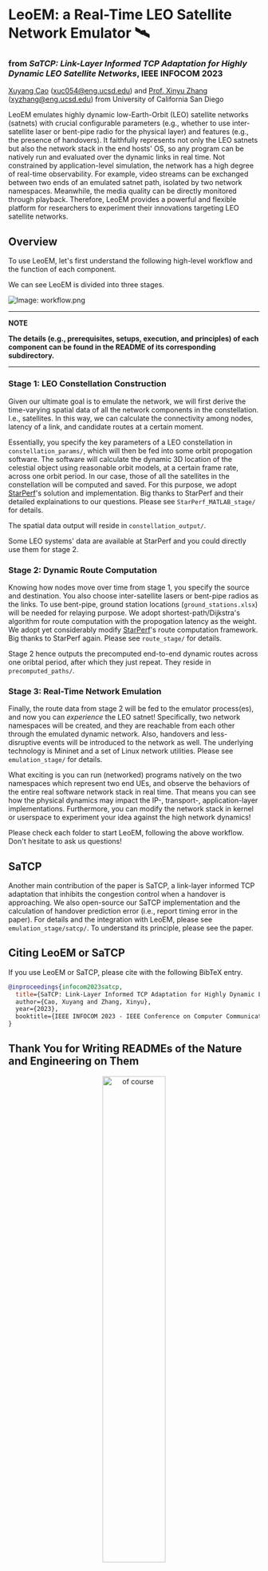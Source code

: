# LeoEM: a Real-Time LEO Satellite Network Emulator 🛰️

### from *SaTCP: Link-Layer Informed TCP Adaptation for Highly Dynamic LEO Satellite Networks*, IEEE INFOCOM 2023

[Xuyang Cao](http://www.xuyangcao.com/) ([xuc054@eng.ucsd.edu](mailto:xuc054@eng.ucsd.edu)) and [Prof. Xinyu Zhang](http://xyzhang.ucsd.edu/) ([xyzhang@eng.ucsd.edu](mailto:xyzhang@eng.ucsd.edu)) from University of California San Diego

LeoEM emulates highly dynamic low-Earth-Orbit (LEO) satellite networks (satnets) with crucial configurable parameters (e.g., whether to use inter-satellite laser or bent-pipe radio for the physical layer) and features (e.g., the presence of handovers). It faithfully represents not only the LEO satnets but also the network stack in the end hosts' OS, so any program can be natively run and evaluated over the dynamic links in real time. Not constrained by application-level simulation, the network has a high degree of real-time observability. For example, video streams can be exchanged between two ends of an emulated satnet path, isolated by two network namespaces. Meanwhile, the media quality can be directly monitored through playback. Therefore, LeoEM provides a powerful and flexible platform for researchers to experiment their innovations targeting LEO satellite networks.

## Overview

To use LeoEM, let's first understand the following high-level workflow and the function of each component. 

We can see LeoEM is divided into three stages. 

![Image: workflow.png](https://github.com/XuyangCaoUCSD/LeoEM/blob/main/workflow.png)

---
**NOTE**

**The details (e.g., prerequisites, setups, execution, and principles) of each component can be found in the README of its corresponding subdirectory.**

---

### Stage 1: LEO Constellation Construction

Given our ultimate goal is to emulate the network, we will first derive the time-varying spatial data of all the network components in the constellation. I.e., satellites. In this way, we can calculate the connectivity among nodes, latency of a link, and candidate routes at a certain moment.

Essentially, you specify the key parameters of a LEO constellation in `constellation_params/`, which will then be fed into some orbit propogation software. The software will calculate the dynamic 3D location of the celestial object using reasonable orbit models, at a certain frame rate, across one orbit period. In our case, those of all the satellites in the constellation will be computed and saved. For this purpose, we adopt [StarPerf](https://github.com/SpaceNetLab/StarPerf_Simulator)'s solution and implementation. Big thanks to StarPerf and their detailed explainations to our questions. Please see `StarPerf_MATLAB_stage/` for details.

The spatial data output will reside in `constellation_output/`. 

Some LEO systems' data are available at StarPerf and you could directly use them for stage 2.

### Stage 2: Dynamic Route Computation

Knowing how nodes move over time from stage 1, you specify the source and destination. You also choose inter-satellite lasers or bent-pipe radios as the links. To use bent-pipe, ground station locations (`ground_stations.xlsx`) will be needed for relaying purpose. We adopt shortest-path/Dijkstra's algorithm for route computation with the propogation latency as the weight. We adopt yet considerably modify [StarPerf](https://github.com/SpaceNetLab/StarPerf_Simulator)'s route computation framework. Big thanks to StarPerf again. Please see `route_stage/` for details.

Stage 2 hence outputs the precomputed end-to-end dynamic routes across one oribtal period, after which they just repeat. They reside in `precomputed_paths/`.

### Stage 3: Real-Time Network Emulation 

Finally, the route data from stage 2 will be fed to the emulator process(es), and now you can *experience* the LEO satnet! Specifically, two network namespaces will be created, and they are reachable from each other through the emulated dynamic network. Also, handovers and less-disruptive events will be introduced to the network as well. The underlying technology is Mininet and a set of Linux network utilities. Please see `emulation_stage/` for details.

What exciting is you can run (networked) programs natively on the two namespaces which represent two end UEs, and observe the behaviors of the entire real software network stack in real time. That means you can see how the physical dynamics may impact the IP-, transport-, application-layer implementations. Furthermore, you can modify the network stack in kernel or userspace to experiment your idea against the high network dynamics!

Please check each folder to start LeoEM, following the above workflow. Don't hesitate to ask us questions! 

## SaTCP

Another main contribution of the paper is SaTCP, a link-layer informed TCP adaptation that inhibits the congestion control when a handover is approaching. We also open-source our SaTCP implementation and the calculation of handover prediction error (i.e., report timing error in the paper). For details and the integration with LeoEM, please see `emulation_stage/satcp/`. To understand its principle, please see the paper.

## Citing LeoEM or SaTCP
If you use LeoEM or SaTCP, please cite with the following BibTeX entry.
```bibtex
@inproceedings{infocom2023satcp,
  title={SaTCP: Link-Layer Informed TCP Adaptation for Highly Dynamic LEO Satellite Networks,
  author={Cao, Xuyang and Zhang, Xinyu},
  year={2023},
  booktitle={IEEE INFOCOM 2023 - IEEE Conference on Computer Communications},
}
```

## Thank You for Writing READMEs of the Nature and Engineering on Them

<p align="center">
<img src="https://github.com/XuyangCaoUCSD/LeoEM/blob/main/ofcourse.jpeg" alt="of course" style="width:50%">
</p>
<p align='center'>
<a href="https://en.wikipedia.org/wiki/Autonomous_spaceport_drone_ship">OCISLY Autonomous Spaceport Droneship by SpaceX</a>
</p>
<p align="center">
<img src="https://github.com/XuyangCaoUCSD/LeoEM/blob/main/Shannon.jpeg" alt="Shannon" style="width:50%">
</p>
<p align='center'>
<a href="https://en.wikipedia.org/wiki/Claude_Shannon">Claude Shannon</a>
</p>
<p align="center">
<img src="https://github.com/XuyangCaoUCSD/LeoEM/blob/main/Prinicipia.png" alt="Prinicipia" style="width:32%">
</p>
<p align='center'>
<a href="https://en.wikipedia.org/wiki/Philosophi%C3%A6_Naturalis_Principia_Mathematica">Philosophiæ Naturalis Principia Mathematica</a>
</p>
<p align="center">
























